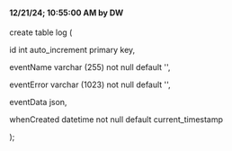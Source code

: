 #### 12/21/24; 10:55:00 AM by DW

create table log (

id int auto_increment primary key, 

eventName varchar (255) not null default '',

eventError varchar (1023) not null default '',

eventData json,

whenCreated datetime not null default current_timestamp

);

